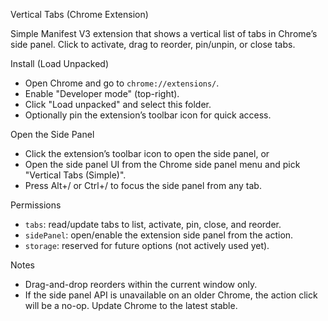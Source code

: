 Vertical Tabs (Chrome Extension)

Simple Manifest V3 extension that shows a vertical list of tabs in Chrome’s side panel. Click to activate, drag to reorder, pin/unpin, or close tabs.

Install (Load Unpacked)

- Open Chrome and go to `chrome://extensions/`.
- Enable "Developer mode" (top-right).
- Click "Load unpacked" and select this folder.
- Optionally pin the extension’s toolbar icon for quick access.

Open the Side Panel

- Click the extension’s toolbar icon to open the side panel, or
- Open the side panel UI from the Chrome side panel menu and pick "Vertical Tabs (Simple)".
- Press Alt+/ or Ctrl+/ to focus the side panel from any tab.

Permissions

- `tabs`: read/update tabs to list, activate, pin, close, and reorder.
- `sidePanel`: open/enable the extension side panel from the action.
- `storage`: reserved for future options (not actively used yet).

Notes

- Drag-and-drop reorders within the current window only.
- If the side panel API is unavailable on an older Chrome, the action click will be a no-op. Update Chrome to the latest stable.

